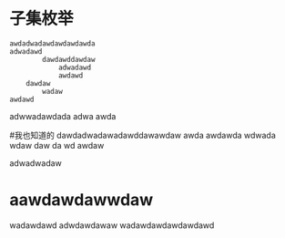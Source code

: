 # 子集枚举
	awdadwadawdawdawdawda
	adwadawd
			dawdawddawdaw
				adwadawd
				awdawd
		dawdaw
			wadaw
	awdawd
adwwadawdada
	adwa
	awda

#我也知道的
	dawdadwadawadawddawawdaw
	awda
	awdawda
	wdwada
	wdaw
	daw
	da
	wd
		awdaw
	
adwadwadaw

# aawdawdawwdaw
wadawdawd
adwdawdawaw
wadawdawdawdawdawd